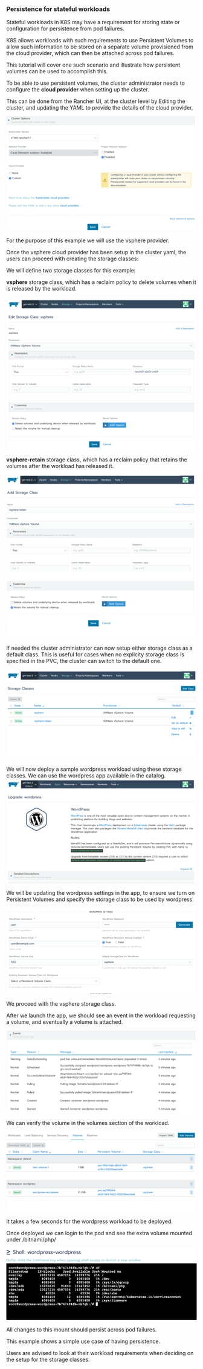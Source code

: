 ### Persistence for stateful workloads

Stateful workloads in K8S may have a requirement for storing state or configuration for persistence from pod failures.

K8S allows workloads with such requirements to use Persistent Volumes to allow such information to be stored on a separate volume provisioned from the cloud provider, which can then be attached across pod failures. 

This tutorial will cover one such scenario and illustrate how persistent volumes can be used to accomplish this.

To be able to use persistent volumes, the cluster administrator needs to configure the **cloud provider** when setting up the cluster.

This can be done from the Rancher UI, at the cluster level by Editing the cluster, and updating the YAML to provide the details of the cloud provider.

![](images/storage9.png)

For the purpose of this example we will use the vsphere provider.

Once the vsphere cloud provider has been setup in the cluster yaml, the users can proceed with creating the storage classes:

We will define two storage classes for this example:

**vsphere** storage class, which has a reclaim policy to delete volumes when it is released by the workload.

![](images/storage1.png)

**vsphere-retain** storage class, which has a reclaim policy that retains the volumes after the workload has released it.

![](images/storage2.png)

If needed the cluster administrator can now setup either storage class as a default class. This is useful for cases  when no explicity storage class is specified in the PVC, the cluster can switch to the default one.

![](images/storage3.png)

We will now deploy a sample wordpress workload using these storage classes.
We can use the wordpress app available in the catalog.
![](images/storage4.png)

We will be updating the wordpress settings in the app, to ensure we turn on Persistent Volumes and specify the storage class to be used by wordpress.

![](images/storage5.png)

We proceed with the vsphere storage class.

After we launch the app, we should see an event in the workload requesting a volume, and eventually a volume is attached. 

![](images/storage7.png)

We can verify the volume in the volumes section of the workload.

![](images/storage6.png)

It takes a few seconds for the wordpress workload to be deployed.

Once deployed we can login to the pod and see the extra volume mounted under /bitnami/php/

![](images/storage8.png)

All changes to this mount should persist across pod failures.

This example shows a simple use case of having persistence. 

Users are advised to look at their workload requirements when deciding on the setup for the storage classes.